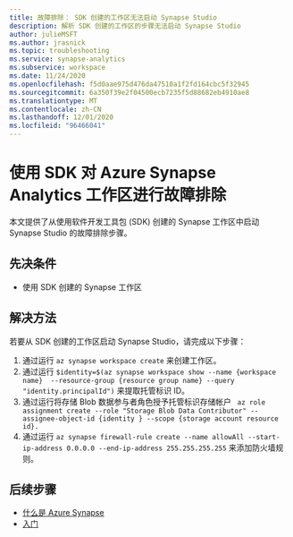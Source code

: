 ```yaml
---
title: 故障排除： SDK 创建的工作区无法启动 Synapse Studio
description: 解析 SDK 创建的工作区的步骤无法启动 Synapse Studio
author: julieMSFT
ms.author: jrasnick
ms.topic: troubleshooting
ms.service: synapse-analytics
ms.subservice: workspace
ms.date: 11/24/2020
ms.openlocfilehash: f5d0aae975d476da47510a1f2fd164cbc5f32945
ms.sourcegitcommit: 6a350f39e2f04500ecb7235f5d88682eb4910ae8
ms.translationtype: MT
ms.contentlocale: zh-CN
ms.lasthandoff: 12/01/2020
ms.locfileid: "96466041"
---
```

# <a name="troubleshoot-azure-synapse-analytics-workspaces-created-using-sdk"></a>使用 SDK 对 Azure Synapse Analytics 工作区进行故障排除

本文提供了从使用软件开发工具包 (SDK) 创建的 Synapse 工作区中启动 Synapse Studio 的故障排除步骤。


## <a name="prerequisites"></a>先决条件

- 使用 SDK 创建的 Synapse 工作区

## <a name="workaround"></a>解决方法

若要从 SDK 创建的工作区启动 Synapse Studio，请完成以下步骤： 
  1.    通过运行 `az synapse workspace create` 来创建工作区。
  2.    通过运行 `$identity=$(az synapse workspace show --name {workspace name}  --resource-group {resource group name} --query "identity.principalId")` 来提取托管标识 ID。
  3.    通过运行将存储 Blob 数据参与者角色授予托管标识存储帐户 ` az role assignment create --role "Storage Blob Data Contributor" --assignee-object-id {identity } --scope {storage account resource id}.`
  4.    通过运行 ` az synapse firewall-rule create --name allowAll --start-ip-address 0.0.0.0 --end-ip-address 255.255.255.255 ` 来添加防火墙规则。

## <a name="next-steps"></a>后续步骤

* [什么是 Azure Synapse](../overview-what-is.md)
* [入门](../get-started.md)
